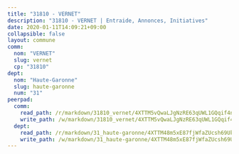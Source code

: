 ```yaml
---
title: "31810 - VERNET"
description: "31810 - VERNET | Entraide, Annonces, Initiatives"
date: 2020-01-11T14:09:21+09:00
collapsible: false
layout: commune
comm:
  nom: "VERNET"
  slug: vernet
  cp: "31810"
dept:
  nom: "Haute-Garonne"
  slug: haute-garonne
  num: "31"
peerpad:
  comm:
    read_path: /r/markdown/31810_vernet/4XTTM5vQwaLJgNzRE63qUWL1GQqif4nCFMueEhuspFJS1AbPC
    write_path: /w/markdown/31810_vernet/4XTTM5vQwaLJgNzRE63qUWL1GQqif4nCFMueEhuspFJS1AbPC-K3TgU3a86cExfmmJTpozv1ZWhBQ6mMNNEb9rSiHtKHLK7A9WR9HbQctE4wcCh8aJ8CaU9Nhw45AwZapWqQjMye7bViwXMagVDTz3rSwwYjdUXs9Wgz1kK7TFYg8JfqgUySkDak14
  dept:
    read_path: /r/markdown/31_haute-garonne/4XTTM48m5xE87fjWfaZUcsh69Uk2cJV7wygFNQLQTTK2LfbDu
    write_path: /w/markdown/31_haute-garonne/4XTTM48m5xE87fjWfaZUcsh69Uk2cJV7wygFNQLQTTK2LfbDu-K3TgTwv6r5AxFQijVeZJepAvDs8LuL87ofLWuvMPBqA5LYbNack8gKRRM6gaGZz5FrgAjyGypn7yKxg6USn9sHDLcyfQpD7KSPEh6egAGBy5d2r62HX9tmkZ6n7QUgiEcQ6H7quV
---
```


